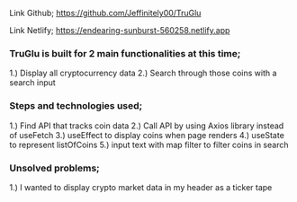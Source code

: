 Link Github; https://github.com/Jeffinitely00/TruGlu

Link Netlify; https://endearing-sunburst-560258.netlify.app

<h3>TruGlu is built for 2 main functionalities at this time;</h3>

1.) Display all cryptocurrency data
2.) Search through those coins with a search input

<h3>Steps and technologies used;</h3>

1.) Find API that tracks coin data
2.) Call API by using Axios library instead of useFetch
3.) useEffect to display coins when page renders
4.) useState to represent listOfCoins
5.) input text with map filter to filter coins in search

<h3>Unsolved problems;</h3>

1.) I wanted to display crypto market data in my header as a ticker tape
